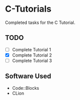 # C-Tutorials
Completed tasks for the C Tutorial.

## TODO
- [ ] Complete Tutorial 1
- [X] Complete Tutorial 2
- [ ] Complete Tutorial 3

## Software Used
* Code::Blocks
* CLion
